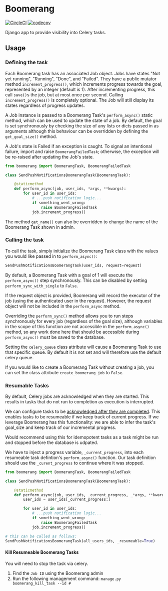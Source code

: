 # Boomerang

[![CircleCI](https://circleci.com/gh/infoscout/boomerang.svg?style=svg)](https://circleci.com/gh/infoscout/boomerang)
[![codecov](https://codecov.io/gh/infoscout/boomerang/branch/master/graph/badge.svg)](https://codecov.io/gh/infoscout/boomerang)

Django app to provide visibility into Celery tasks.

## Usage

### Defining the task

Each Boomerang task has an associated Job object. Jobs have states "Not yet running", "Running", "Done", and "Failed". They have a public mutator method `increment_progress()`, which increments progress towards the goal, represented by an integer (default is 1). After incrementing progress, this call `save()`s the job, but at most once per second. Calling `increment_progress()` is completely optional. The Job will still display its states regardless of progress updates.

A Job instance is passed to a Boomerang Task's `perform_async()` static method, which can be used to update the state of a job. By default, the goal is set synchronously by checking the size of any lists or dicts passed in as arguments although this behaviour can be overridden by defining the `get_goal_size()` method.

A Job's state is Failed if an exception is caught. To signal an intentional failure, import and raise `BoomerangFailedTask`; otherwise, the exception will be re-raised after updating the Job's state.

```python
from boomerang import BoomerangTask, BoomerangFailedTask

class SendPushNotificationsBoomerangTask(BoomerangTask):

    @staticmethod
    def perform_async(job, user_ids, *args, **kwargs):
        for user_id in user_ids:
            # ...push notification logic...
            if something_went_wrong:
                raise BoomerangFailedTask
            job.increment_progress()
```

The method `get_name()` can also be overridden to change the name of the Boomerang Task shown in admin.

### Calling the task

To call the task, simply initialize the Boomerang Task class with the values you would like passed in to `perform_async()`:

```python
SendPushNotificationsBoomerangTask(user_ids, request=request)
```

By default, a Boomerang Task with a goal of 1 will execute the `perform_async()` step synchronously. This can be disabled by setting `perform_sync_with_single` to `False`.

If the request object is provided, Boomerang will record the executor of the job (using the authenticated user in the request). However, the request object will not be included in the `perform_async` method.

Overriding the `perform_sync()` method allows you to run steps synchronously for every job (regardless of the goal size), although variables in the scope of this function are not accessible in the `perform_async()` method, so any work done here that should be accessible during `perform_async()` must be saved to the database.

Setting the `celery_queue` class attribute will cause a Boomerang Task to use that specific queue. By default it is not set and will therefore use the default celery queue.

If you would like to create a Boomerang Task without creating a job, you can set the class attribute `create_boomerang_job` to `False`.

### Resumable Tasks

By default, Celery jobs are acknowledged when they are started. This results in tasks that do not run to completion as execution is interrupted.

We can configure tasks to be [acknowledged after they are completed](http://docs.celeryproject.org/en/latest/faq.html#faq-acks-late-vs-retry). This enables tasks to be resumeable if we keep track of current progress. If we leverage Boomerang has this functionality: we are able to infer the task's goal_size and keep track of our incremental progress.

Would recommend using this for idemopotent tasks as a task might be run and stopped before the database is udpated.

We have to inject a progress variable, `_current_progress`, into each resumeable task defintion's `perform_async()` function. Our task definition should use the `_curent_progress` to continue where it was stopped.

```python
from boomerang import BoomerangTask, BoomerangFailedTask

class SendPushNotificationsBoomerangTask(BoomerangTask):

    @staticmethod
    def perform_async(job, user_ids, _current_progress, _*args, **kwargs):
        user_ids = user_ids[_current_progress:]

        for user_id in user_ids:
            # ...push notification logic...
            if something_went_wrong:
                raise BoomerangFailedTask
            job.increment_progress()

# this can be called as follows:
SendPushNotificationsBoomerangTask(all_users_ids, _resumeable=True)
```

#### Kill Resumeable Boomerang Tasks

You will need to stop the task via celery.

1. Find the `Job ID` using the Boomerang admin
1. Run the following management command: `manage.py boomerang_kill_task --id #`
